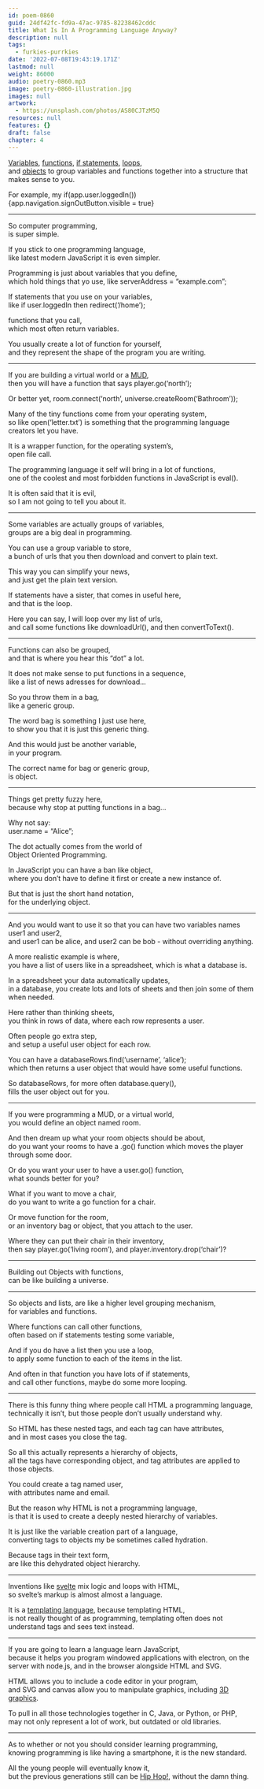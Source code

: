 ```yaml
---
id: poem-0860
guid: 24df42fc-fd9a-47ac-9785-82238462cddc
title: What Is In A Programming Language Anyway?
description: null
tags:
  - furkies-purrkies
date: '2022-07-08T19:43:19.171Z'
lastmod: null
weight: 86000
audio: poetry-0860.mp3
image: poetry-0860-illustration.jpg
images: null
artwork:
  - https://unsplash.com/photos/AS80CJTzM5Q
resources: null
features: {}
draft: false
chapter: 4
---
```


[Variables](https://www.youtube.com/watch?v=J0y6XXdm4KI), [functions](https://www.youtube.com/watch?v=bOkuPo5VbTg), [if statements](https://www.youtube.com/watch?v=IsG4Xd6LlsM), [loops](https://www.youtube.com/watch?v=6Hb0qZ3PVWI),\
and [objects](https://www.youtube.com/watch?v=X0ipw1k7ygU) to group variables and functions together into a structure that makes sense to you.

For example, my if(app.user.loggedIn()){app.navigation.signOutButton.visible = true}

---

So computer programming,\
is super simple.

If you stick to one programming language,\
like latest modern JavaScript it is even simpler.

Programming is just about variables that you define,\
which hold things that yo use, like serverAddress = “example.com”;

If statements that you use on your variables,\
like if user.loggedIn then redirect(‘/home’);

functions that you call,\
which most often return variables.

You usually create a lot of function for yourself,\
and they represent the shape of the program you are writing.

---

If you are building a virtual world or a [MUD](https://en.wikipedia.org/wiki/MUD),\
then you will have a function that says player.go(‘north’);

Or better yet, room.connect(‘north’, universe.createRoom(‘Bathroom’));

Many of the tiny functions come from your operating system,\
so like open(‘letter.txt’) is something that the programming language creators let you have.

It is a wrapper function, for the operating system’s,\
open file call.

The programming language it self will bring in a lot of functions,\
one of the coolest and most forbidden functions in JavaScript is eval().

It is often said that it is evil,\
so I am not going to tell you about it.

---

Some variables are actually groups of variables,\
groups are a big deal in programming.

You can use a group variable to store,\
a bunch of urls that you then download and convert to plain text.

This way you can simplify your news,\
and just get the plain text version.

If statements have a sister, that comes in useful here,\
and that is the loop.

Here you can say, I will loop over my list of urls,\
and call some functions like downloadUrl(), and then convertToText().

---

Functions can also be grouped,\
and that is where you hear this “dot” a lot.

It does not make sense to put functions in a sequence,\
like a list of news adresses for download...

So you throw them in a bag,\
like a generic group.

The word bag is something I just use here,\
to show you that it is just this generic thing.

And this would just be another variable,\
in your program.

The correct name for bag or generic group,\
is object.

---

Things get pretty fuzzy here,\
because why stop at putting functions in a bag...

Why not say:\
user.name = “Alice”;

The dot actually comes from the world of\
Object Oriented Programming.

In JavaScript you can have a ban like object,\
where you don’t have to define it first or create a new instance of.

But that is just the short hand notation,\
for the underlying object.

---

And you would want to use it so that you can have two variables names user1 and user2,\
and user1 can be alice, and user2 can be bob - without overriding anything.

A more realistic example is where,\
you have a list of users like in a spreadsheet, which is what a database is.

In a spreadsheet your data automatically updates,\
in a database, you create lots and lots of sheets and then join some of them when needed.

Here rather than thinking sheets,\
you think in rows of data, where each row represents a user.

Often people go extra step,\
and setup a useful user object for each row.

You can have a databaseRows.find(‘username’, ‘alice’);\
which then returns a user object that would have some useful functions.

So databaseRows, for more often database.query(),\
fills the user object out for you.

---

If you were programming a MUD, or a virtual world,\
you would define an object named room.

And then dream up what your room objects should be about,\
do you want your rooms to have a .go() function which moves the player through some door.

Or do you want your user to have a user.go() function,\
what sounds better for you?

What if you want to move a chair,\
do you want to write a go function for a chair.

Or move function for the room,\
or an inventory bag or object, that you attach to the user.

Where they can put their chair in their inventory,\
then say player.go(‘living room’), and player.inventory.drop(‘chair’)?

---

Building out Objects with functions,\
can be like building a universe.

---

So objects and lists, are like a higher level grouping mechanism,\
for variables and functions.

Where functions can call other functions,\
often based on if statements testing some variable,

And if you do have a list then you use a loop,\
to apply some function to each of the items in the list.

And often in that function you have lots of if statements,\
and call other functions, maybe do some more looping.

---

There is this funny thing where people call HTML a programming language,\
technically it isn’t, but those people don’t usually understand why.

So HTML has these nested tags, and each tag can have attributes,\
and in most cases you close the tag.

So all this actually represents a hierarchy of objects,\
all the tags have corresponding object, and tag attributes are applied to those objects.

You could create a tag named user,\
with attributes name and email.

But the reason why HTML is not a programming language,\
is that it is used to create a deeply nested hierarchy of variables.

It is just like the variable creation part of a language,\
converting tags to objects my be sometimes called hydration.

Because tags in their text form,\
are like this dehydrated object hierarchy.

---

Inventions like [svelte](https://svelte.dev/) mix logic and loops with HTML,\
so svelte’s markup is almost almost a language.

It is a [templating language](https://www.youtube.com/watch?v=4HuAnM6b2d8), because templating HTML,\
is not really thought of as programming, templating often does not understand tags and sees text instead.

---

If you are going to learn a language learn JavaScript,\
because it helps you program windowed applications with electron, on the server with node.js, and in the browser alongside HTML and SVG.

HTML allows you to include a code editor in your program,\
and SVG and canvas allow you to manipulate graphics, including [3D graphics](https://threejs.org/).

To pull in all those technologies together in C, Java, or Python, or PHP,\
may not only represent a lot of work, but outdated or old libraries.

---

As to whether or not you should consider learning programming,\
knowing programming is like having a smartphone, it is the new standard.

All the young people will eventually know it,\
but the previous generations still can be [Hip Hop!](https://www.youtube.com/watch?v=lFdnQlA4ucM), without the damn thing.
